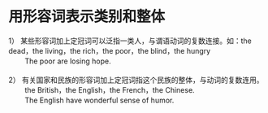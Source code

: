# 用形容词表示类别和整体
 	
1） 某些形容词加上定冠词可以泛指一类人，与谓语动词的复数连接。如：the dead，the living，the rich，the poor，the blind，the hungry<br>
　　 The poor are losing hope.<br>
<br>
2） 有关国家和民族的形容词加上定冠词指这个民族的整体，与动词的复数连用。<br>
　　 the British，the English，the French，the Chinese.<br>
　　 The English have wonderful sense of humor.
